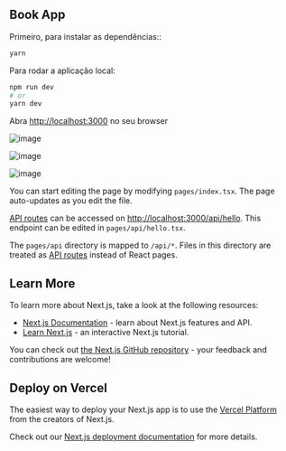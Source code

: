 ## Book App

Primeiro, para instalar as dependências::

```bash
yarn
```


Para rodar a aplicação local:

```bash
npm run dev
# or
yarn dev
```

Abra [http://localhost:3000](http://localhost:3000) no seu browser

![image](https://user-images.githubusercontent.com/3511851/127691817-855e110f-a8cb-46e1-a93d-cd0424130985.png)

![image](https://user-images.githubusercontent.com/3511851/127691921-3a15ddf9-2e3e-46f8-8b73-2f85c68565cd.png)

![image](https://user-images.githubusercontent.com/3511851/127691949-b8c39635-8a85-4b2a-b0cb-9e66820f7272.png)

You can start editing the page by modifying `pages/index.tsx`. The page auto-updates as you edit the file.

[API routes](https://nextjs.org/docs/api-routes/introduction) can be accessed on [http://localhost:3000/api/hello](http://localhost:3000/api/hello). This endpoint can be edited in `pages/api/hello.tsx`.

The `pages/api` directory is mapped to `/api/*`. Files in this directory are treated as [API routes](https://nextjs.org/docs/api-routes/introduction) instead of React pages.

## Learn More

To learn more about Next.js, take a look at the following resources:

- [Next.js Documentation](https://nextjs.org/docs) - learn about Next.js features and API.
- [Learn Next.js](https://nextjs.org/learn) - an interactive Next.js tutorial.

You can check out [the Next.js GitHub repository](https://github.com/vercel/next.js/) - your feedback and contributions are welcome!

## Deploy on Vercel

The easiest way to deploy your Next.js app is to use the [Vercel Platform](https://vercel.com/new?utm_medium=default-template&filter=next.js&utm_source=create-next-app&utm_campaign=create-next-app-readme) from the creators of Next.js.

Check out our [Next.js deployment documentation](https://nextjs.org/docs/deployment) for more details.
